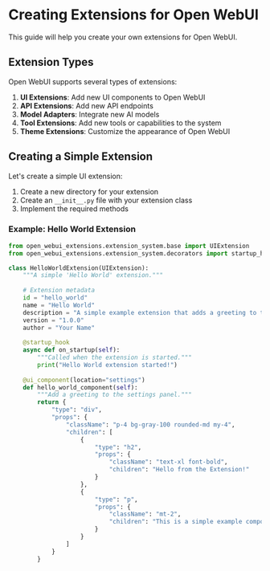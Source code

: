 # Creating Extensions for Open WebUI

This guide will help you create your own extensions for Open WebUI.

## Extension Types

Open WebUI supports several types of extensions:

1. **UI Extensions**: Add new UI components to Open WebUI
2. **API Extensions**: Add new API endpoints
3. **Model Adapters**: Integrate new AI models
4. **Tool Extensions**: Add new tools or capabilities to the system
5. **Theme Extensions**: Customize the appearance of Open WebUI

## Creating a Simple Extension

Let's create a simple UI extension:

1. Create a new directory for your extension
2. Create an `__init__.py` file with your extension class
3. Implement the required methods

### Example: Hello World Extension

```python
from open_webui_extensions.extension_system.base import UIExtension
from open_webui_extensions.extension_system.decorators import startup_hook, ui_component

class HelloWorldExtension(UIExtension):
    """A simple 'Hello World' extension."""
    
    # Extension metadata
    id = "hello_world"
    name = "Hello World"
    description = "A simple example extension that adds a greeting to the UI."
    version = "1.0.0"
    author = "Your Name"
    
    @startup_hook
    async def on_startup(self):
        """Called when the extension is started."""
        print("Hello World extension started!")
    
    @ui_component(location="settings")
    def hello_world_component(self):
        """Add a greeting to the settings panel."""
        return {
            "type": "div",
            "props": {
                "className": "p-4 bg-gray-100 rounded-md my-4",
                "children": [
                    {
                        "type": "h2",
                        "props": {
                            "className": "text-xl font-bold",
                            "children": "Hello from the Extension!"
                        }
                    },
                    {
                        "type": "p",
                        "props": {
                            "className": "mt-2",
                            "children": "This is a simple example component added by the Hello World extension."
                        }
                    }
                ]
            }
        }
